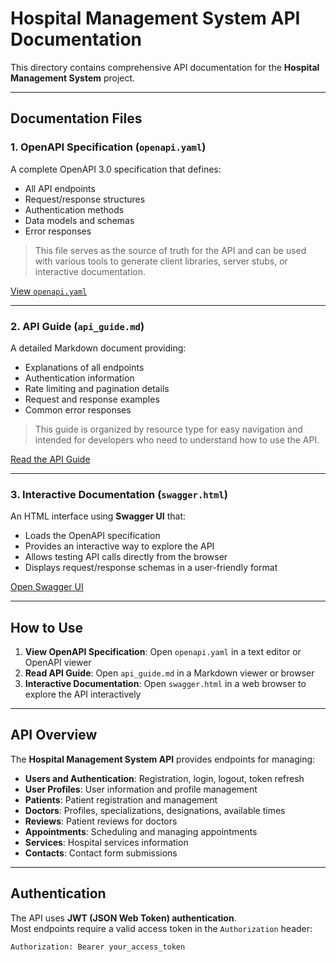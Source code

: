 # Hospital Management System API Documentation

This directory contains comprehensive API documentation for the **Hospital Management System** project.

---

## Documentation Files

### 1. OpenAPI Specification (`openapi.yaml`)
A complete OpenAPI 3.0 specification that defines:

- All API endpoints
- Request/response structures
- Authentication methods
- Data models and schemas
- Error responses

> This file serves as the source of truth for the API and can be used with various tools to generate client libraries, server stubs, or interactive documentation.

[View `openapi.yaml`](./openapi.yaml)

---

### 2. API Guide (`api_guide.md`)
A detailed Markdown document providing:

- Explanations of all endpoints
- Authentication information
- Rate limiting and pagination details
- Request and response examples
- Common error responses

> This guide is organized by resource type for easy navigation and intended for developers who need to understand how to use the API.

[Read the API Guide](./api_guide.md)

---

### 3. Interactive Documentation (`swagger.html`)
An HTML interface using **Swagger UI** that:

- Loads the OpenAPI specification
- Provides an interactive way to explore the API
- Allows testing API calls directly from the browser
- Displays request/response schemas in a user-friendly format

[Open Swagger UI](./swagger.html)

---

## How to Use

1. **View OpenAPI Specification**: Open `openapi.yaml` in a text editor or OpenAPI viewer  
2. **Read API Guide**: Open `api_guide.md` in a Markdown viewer or browser  
3. **Interactive Documentation**: Open `swagger.html` in a web browser to explore the API interactively

---

## API Overview

The **Hospital Management System API** provides endpoints for managing:

- **Users and Authentication**: Registration, login, logout, token refresh  
- **User Profiles**: User information and profile management  
- **Patients**: Patient registration and management  
- **Doctors**: Profiles, specializations, designations, available times  
- **Reviews**: Patient reviews for doctors  
- **Appointments**: Scheduling and managing appointments  
- **Services**: Hospital services information  
- **Contacts**: Contact form submissions

---

## Authentication

The API uses **JWT (JSON Web Token) authentication**.  
Most endpoints require a valid access token in the `Authorization` header:

```http
Authorization: Bearer your_access_token
